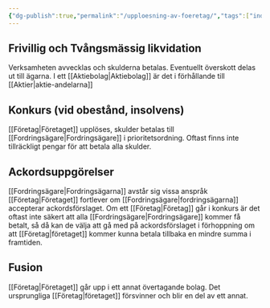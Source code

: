```yaml
---
{"dg-publish":true,"permalink":"/upploesning-av-foeretag/","tags":["industriellekonomi"]}
---
```


## Frivillig och Tvångsmässig likvidation
Verksamheten avvecklas och skulderna betalas. Eventuellt överskott delas ut till ägarna. I ett [[Aktiebolag\|Aktiebolag]] är det i förhållande till [[Aktier\|aktie-andelarna]] 
##  Konkurs (vid obestånd, insolvens)
[[Företag\|Företaget]] upplöses, skulder betalas till [[Fordringsägare\|Fordringsägare]] i prioritetsordning. Oftast finns inte tillräckligt pengar för att betala alla skulder. 
## Ackordsuppgörelser
[[Fordringsägare\|Fordringsägarna]] avstår sig vissa anspråk 
[[Företag\|Företaget]] fortlever om [[Fordringsägare\|fordringsägarna]] accepterar ackordsförslaget.
Om ett [[Företag\|Företag]] går i konkurs är det oftast inte säkert att alla [[Fordringsägare\|Fordringsägare]] kommer få betalt, så då kan de välja att gå med på ackordsförslaget i förhoppning om att [[Företag\|företaget]] kommer kunna betala tillbaka en mindre summa i framtiden.

## Fusion
[[Företag\|Företaget]] går upp i ett annat övertagande bolag. Det ursprungliga [[Företag\|företaget]] försvinner och blir en del av ett annat. 